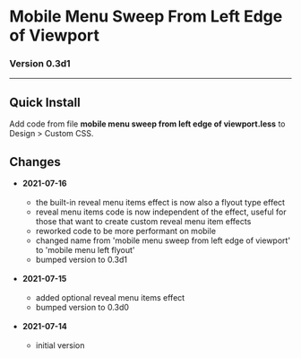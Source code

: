 # Mobile Menu Sweep From Left Edge of Viewport

### Version 0.3d1

---

## Quick Install

Add code from file **mobile menu sweep from left edge of viewport.less** to
Design > Custom CSS.

## Changes

* **2021-07-16**
<br><br>
  * the built-in reveal menu items effect is now also a flyout type effect
  * reveal menu items code is now independent of the effect, useful for those
    that want to create custom reveal menu item effects
  * reworked code to be more performant on mobile
  * changed name from 'mobile menu sweep from left edge of viewport' to 'mobile
    menu left flyout'
  * bumped version to 0.3d1
  <br><br>
* **2021-07-15**
<br><br>
  * added optional reveal menu items effect
  * bumped version to 0.3d0
  <br><br>
* **2021-07-14**
<br><br>
  * initial version
